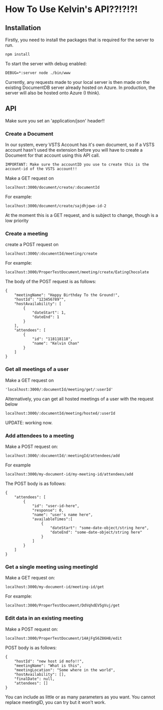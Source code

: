 <h1>How To Use Kelvin's API??!?!?!</h1>
<h2>Installation</h2>
<p>Firstly, you need to install the packages that is required for the server to run.</p>

```
npm install
```
<p>To start the server with debug enabled:</p>

```
DEBUG=*:server node ./bin/www
```
<p>
    Currently, any requests made to your local server is then made on the existing 
    DocumentDB server already hosted on Azure. In production, the server will also
    be hosted onto Azure (I think).
</p>


<h2>API</h2>

<p>Make sure you set an 'application/json' header!!</p>


<h3>Create a Document</h3>
<p>
    In our system, every VSTS Account has it's own document, so if a VSTS account hasn't used the extension before
    you will have to create a Document for that account using this API call.

    IMPORTANT: Make sure the accountID you use to create this is the account-id of the VSTS account!!
</p>
<p>Make a GET request on</p>

```
localhost:3000/document/create/:documentId
```
<p>For example:</p>

```
localhost:3000/document/create/sajdhjqwe-id-2
```
<p>At the moment this is a GET request, and is subject to change, though is a low priority<p>



<h3>Create a meeting</h3>
<p>create a POST request on </p>

```
localhost:3000/:documentId/meeting/create
```
<p>For example:</p>

```
localhost:3000/ProperTestDocument/meeting/create/EatingChocolate
```
<p>The body of the POST request is as follows:</p>

```
{
    "meetingName": "Happy Birthday To the Ground!",
    "hostId": "123456789"",
    "hostAvailability": [
        {
            "dateStart": 1,
            "dateEnd": 1
        }
    ],
    "attendees": [
        {
            "id": "118118118",
            "name": "Kelvin Chan"
        }
    ]        
}
```

<h3>Get all meetings of a user</h3>
<p>Make a GET request on</p>

```
'localhost:3000/:documentId/meeting/get/:userId'
```

<p>Alternatively, you can get all hosted meetings of a user with the request below</p>

```
localhost:3000/:documentId/meeting/hosted/:userId
```

<p>UPDATE: working now.</p>

<h3>Add attendees to a meeting</h3>
<p>Make a POST request on:</p>

```
localhost:3000/:documentId/:meetingId/attendees/add
```
<p>For example</p>

```
localhost:3000/my-document-id/my-meeting-id/attendees/add
```
<p>The POST body is as follows:</p>

```
{
    "attendees": [
        {
            "id": "user-id-here",
            "response": 0,
            "name": "user's name here",
            "availableTimes":[
                {
                    "dateStart": "some-date-object/string here",
                    "dateEnd": "some-date-object/string here"
                }
            ]
        }
    ]
}
```
<p>





<h3>Get a single meeting using meetingId</h3>
<p>Make a GET request on:</p>

```
localhost:3000/my-document-id/meeting-id/get
```
</p>For example:</p>

```
localhost:3000/ProperTestDocument/DdVqhdEV5gVuj/get
```

<h3>Edit data in an existing meeting</h3>
<p>Make a POST request on:</p>

```
localhost:3000/ProperTestDocument/14AjFg56Z86H8/edit
```
<p>POST body is as follows:</p>

```
{
	"hostId": "new host id mofo!!",
	"meetingName": "What is this",
	"meetingLocation": "Some where in the world",
	"hostAvailability": [],
	"finalDate": null,
	"attendees": []	
}
```

<p>You can include as little or as many parameters as you want. You cannot replace meetingID, you can try but it won't work.</p>